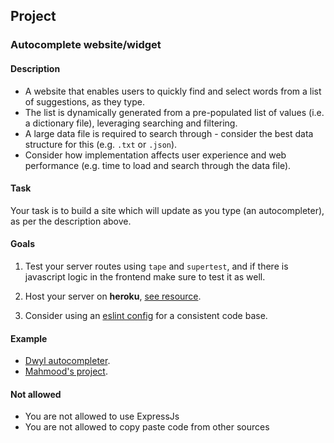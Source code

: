 ## Project

### Autocomplete website/widget

#### Description

- A website that enables users to quickly find and select words from a list of suggestions, as they type.
- The list is dynamically generated from a pre-populated list of values (i.e. a dictionary file), leveraging searching and filtering.
- A large data file is required to search through - consider the best data structure for this (e.g. `.txt` or `.json`).
- Consider how implementation affects user experience and web performance (e.g. time to load and search through the data file).

#### Task

Your task is to build a site which will update as you type (an autocompleter), as per the description above.

#### Goals

1. Test your server routes using `tape` and `supertest`, and if there is javascript logic in the frontend make sure to test it as well.

2. Host your server on **heroku**, [see resource](https://devcenter.heroku.com/articles/getting-started-with-nodejs#introduction).

3. Consider using an [eslint config](https://eslint.org/docs/user-guide/getting-started#configuration) for a consistent code base.

#### Example

- [Dwyl autocompleter](https://github.com/dwyl/autocomplete).
- [Mahmood's project](https://hello-atlas.herokuapp.com).

#### Not allowed
- You are not allowed to use ExpressJs
- You are not allowed to copy paste code from other sources
